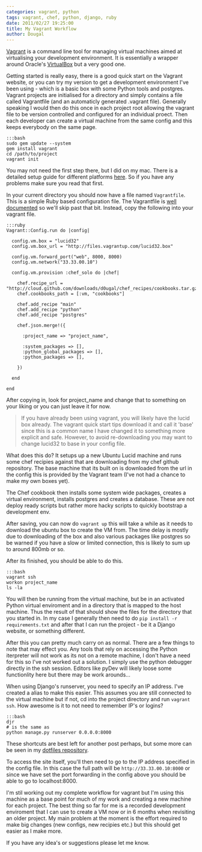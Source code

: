 ```yaml
---
categories: vagrant, python
tags: vagrant, chef, python, django, ruby
date: 2011/02/27 19:25:00
title: My Vagrant Workflow
author: Dougal
---
```


[Vagrant](http://vagrantup.com/) is a command line tool for managing virtual 
machines aimed at virtualising your development environment. It is 
essentially a wrapper around Oracle's [VirtualBox](http://www.virtualbox.org/) 
but a very good one. 

Getting started is really easy, there is a good quick start on the Vagrant
website, or you can try my version to get a development environment I've been
using - which is a basic box with some Python tools and postgres. Vagrant 
projects are initialised for a directory and simply contains a file called 
Vagrantfile (and an automaticly generated .vagrant file). Generally speaking 
I would then do this once in each project root allowing the vagrant file to 
be version controlled and configured for an individual proect. Then each 
developer can create a virtual machine from the same config and this keeps 
everybody on the same page.

    :::bash
    sudo gem update --system
    gem install vagrant
    cd /path/to/project
    vagrant init

You may not need the first step there, but I did on my mac. There is a 
detailed setup guide for different platforms 
[here](http://vagrantup.com/docs/getting-started/index.html). So if you have
any problems make sure you read that first.

In your current directory you should now have a file named `Vagrantfile`. This
is a simple Ruby based configuration file. The Vagrantfile is 
[well documented](http://vagrantup.com/docs/vagrantfile.html) so we'll skip
past that bit. Instead, copy the following into your vagrant file.

    :::ruby
    Vagrant::Config.run do |config|

      config.vm.box = "lucid32"
      config.vm.box_url = "http://files.vagrantup.com/lucid32.box"

      config.vm.forward_port("web", 8000, 8000)
      config.vm.network("33.33.00.10")

      config.vm.provision :chef_solo do |chef|

        chef.recipe_url = "http://cloud.github.com/downloads/d0ugal/chef_recipes/cookbooks.tar.gz"
        chef.cookbooks_path = [:vm, "cookbooks"]

        chef.add_recipe "main"
        chef.add_recipe "python"
        chef.add_recipe "postgres"

        chef.json.merge!({

          :project_name => "project_name",

          :system_packages => [],
          :python_global_packages => [],
          :python_packages => [],

        })

      end

    end

After copying in, look for project_name and change that to something on your
liking or you can just leave it for now.

 > If you have already been using vagrant, you will likely have the lucid box
 > already. The vagrant quick start tips download it and call it 'base' since
 > this is a common name I have changed it to something more explicit and
 > safe. However, to avoid re-downloading you may want to change lucid32 to
 > base in your config file.

What does this do? It setups up a new Ubuntu Lucid machine and runs some 
chef recipies against that are downloading from my chef github repository. 
The base machine that its built on is downloaded from the url in the config 
this is provided by the Vagrant team (I've not had a chance to make my own
boxes yet).

The Chef cookbook then installs some system wide packages, creates a virtual
environment, installs postgres and creates a database. These are not deploy
ready scripts but rather more hacky scripts to quickly bootstrap a development
env.

After saving, you can now do `vagrant up` this will take a while as it needs 
to download the ubuntu box to create the VM from. The time delay is mostly 
due to downloading of the box and also various packages like postgres so be 
warned if you have a slow or limited connection, this is likely to sum up to 
around 800mb or so.

After its finished, you should be able to do this.

    :::bash
    vagrant ssh
    workon project_name
    ls -la

You will then be running from the virtual machine, but be in an activated 
Python virtual enviroment and in a directory that is mapped to the host 
machine. Thus the result of that should show the files for the directory that 
you started in. In my case I generally then need to do 
`pip install -r requirements.txt` and after that I can run the project - be it
a Django website, or something different.

After this you can pretty much carry on as normal. There are a few things to
note that may effect you. Any tools that rely on accessing the Python
iterpreter will not work as its not on a remote machine, I don't have a need
for this so I've not worked out a solution. I simply use the python debugger
directly in the ssh session. Editors like pyDev will likely loose some 
functionlity here but there may be work arounds...

When using Django's runserver, you need to specify an IP address. I've created 
a alias to make this easier. This assumes you are still connected to the 
virtual machine but if not, cd into the project directory and run 
`vagrant ssh`. How awesome is it to not need to remember IP's or logins?

    :::bash
    djr
    # is the same as
    python manage.py runserver 0.0.0.0:8000

These shortcuts are best left for another post perhaps, but some more can be
seen in my [dotfiles repository](https://github.com/d0ugal/dotfiles).

To access the site itself, you'll then need to go to the IP address specified
in the config file. In this case the full path will be 
`http://33.33.00.10:8000` or since we have set the port forwarding in the 
config above you should be able to go to localhost:8000.

I'm stil working out my complete workflow for vagrant but I'm using this
machine as a base point for much of my work and creating a new machine for 
each project. The best thing so far for me is a recorded development 
enviroment that I can use to create a VM now or in 6 months when revisiting 
an older project. My main problem at the moment is the effort required to 
make big changes (new configs, new recipies etc.) but this should get easier 
as I make more.

If you have any idea's or suggestions please let me know.
